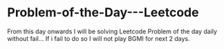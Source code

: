# Problem-of-the-Day---Leetcode
From this day onwards I will be solving Leetcode Problem of the day daily without fail... If i fail to do so I will not play BGMI for next 2 days.

